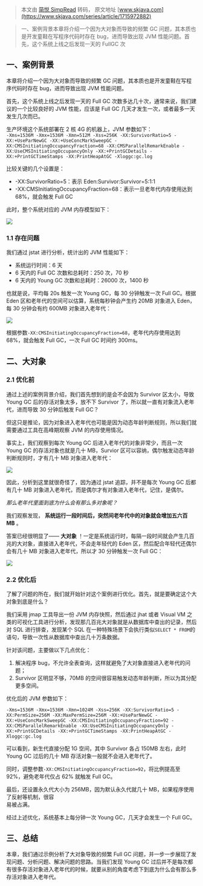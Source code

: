 > 本文由 [简悦 SimpRead](http://ksria.com/simpread/) 转码， 原文地址 [www.skjava.com](https://www.skjava.com/series/article/1715972882)

> 一、案例背景本章将介绍一个因为大对象而导致的频繁 GC 问题，其本质也是开发童鞋在写程序代码时存在 bug，进而导致出现 JVM 性能问题。首先，这个系统上线之后发现一天的 FullGC 次

一、案例背景
------

本章将介绍一个因为大对象而导致的频繁 GC 问题，其本质也是开发童鞋在写程序代码时存在 bug，进而导致出现 JVM 性能问题。

首先，这个系统上线之后发现一天的 Full GC 次数多达几十次，通常来说，我们建议的一个比较良好的 JVM 性能，应该是 Full GC 几天才发生一次，或者最多一天发生几次而已。

生产环境这个系统部署在 2 核 4G 的机器上，JVM 参数如下：  
`-Xms=1536M -Xmx=1536M -Xmn=512M -Xss=256K -XX:SurvivorRatio=5 -XX:+UseParNewGC -XX:+UseConcMarkSweepGC -XX:CMSInitiatingOccupancyFraction=68 -XX:CMSParallelRemarkEnable -XX:UseCMSInitiatingOccupancyOnly -XX:+PrintGCDetails -XX:+PrintGCTimeStamps -XX:PrintHeapAtGC -Xloggc:gc.log`

比较关键的几个设置是：

*   -XX:SurvivorRatio=5：表示 Eden:Survivor:Survivor=5:1:1
*   -XX:CMSInitiatingOccupancyFraction=68：表示一旦老年代内存使用达到 68%，就会触发 Full GC

此时，整个系统对应的 JVM 内存模型如下：

![](http://image.skjava.com/article/series/jvm/202308102132504021.png)

### 1.1 存在问题

我们通过 jstat 进行分析，统计出的 JVM 性能如下：

*   系统运行时间：6 天
*   6 天内的 Full GC 次数和总耗时：250 次，70 秒
*   6 天内的 Young GC 次数和总耗时：26000 次，1400 秒

也就是说，平均每 20s 触发一次 Young GC，每 30 分钟触发一次 Full GC。根据 Eden 区和老年代的空间可以估算，系统每秒钟会产生约 20MB 对象进入 Eden，每 30 分钟会有约 600MB 对象进入老年代：

![](http://image.skjava.com/article/series/jvm/202308102132510752.png)

根据参数`-XX:CMSInitiatingOccupancyFraction=68`，老年代内存使用达到 68%，就会触发 Full GC，一次 Full GC 时间约 300ms。

二、大对象
-----

### 2.1 优化前

通过上述的案例背景介绍，我们首先想到的是会不会因为 Survivor 区太小，导致 Young GC 后的存活对象太多，放不下 Survivor 了，所以就一直有对象流入老年代，进而导致 30 分钟后触发 Full GC？

但这只是推论，因为对象进入老年代也可能是因为动态年龄判断规则，所以我们就需要通过工具在高峰期观察 JVM 的内存使用情况。

事实上，我们观察到每次 Young GC 后进入老年代的对象非常少，而且一次 Young GC 的存活对象也就是几十 MB，Survior 区可以容纳，偶尔触发动态年龄判断规则时，才有几十 MB 对象进入老年代：

![](http://image.skjava.com/article/series/jvm/202308102132518313.png)

因此，分析到这里就很奇怪了，因为通过 jstat 追踪，并不是每次 Young GC 后都有几十 MB 对象进入老年代，而是偶尔才有对象进入老年代，记住，是偶尔。

_那么老年代里面到底为什么会有那么多对象呢？_

我们观察发现， **系统运行一段时间后，突然间老年代中的对象就会增加五六百 MB** 。

答案已经很明显了—— **大对象** ！一定是系统运行时，每隔一段时间就会产生几百兆的大对象，直接进入老年代，不会走年轻代的 Eden 区，然后配合年轻代还偶尔会有几十 MB 对象进入老年代，所以才 30 分钟触发一次 Full GC：

![](http://image.skjava.com/article/series/jvm/202308102132524414.png)

### 2.2 优化后

了解了问题的所在，我们就开始针对这个案例进行优化。首先，就是要确定这个大对象到底是什么？

我们采用 jmap 工具导出一份 JVM 内存快照，然后通过 jhat 或者 Visual VM 之类的可视化工具进行分析，发现那几百兆大对象就是从数据库中查出的记录，然后对 SQL 进行排查，发现某个 SQL 在一种特殊场景下会执行类似`SELECT * FROM`的语句，导致一次性从数据库中查出几十万条数据。

针对该问题，主要做以下几点优化：

1.  解决程序 bug，不允许全表查询，这样就避免了大对象直接进入老年代的问题；
2.  Survivor 区明显不够，70MB 的空间很容易触发动态年龄判断，所以为其分配更多空间。

优化后的 JVM 参数如下：

`-Xms=1536M -Xmx=1536M -Xmn=1024M -Xss=256K -XX:SurvivorRatio=5 -XX:PermSize=256M -XX:MaxPermSize=256M -XX:+UseParNewGC -XX:+UseConcMarkSweepGC -XX:CMSInitiatingOccupancyFraction=92 -XX:CMSParallelRemarkEnable -XX:UseCMSInitiatingOccupancyOnly -XX:+PrintGCDetails -XX:+PrintGCTimeStamps -XX:PrintHeapAtGC -Xloggc:gc.log`

可以看到，新生代直接分配 1G 空间，其中 Survivor 各占 150MB 左右，此时 Young GC 过后的几十 MB 存活对象一般就不会进入老年代了。

同时，调整参数`-XX:CMSInitiatingOccupancyFraction=92`，将比例提高至 92%，避免老年代仅占 62% 就触发 Full GC。

最后，还设置永久代大小为 256MB，因为默认永久代就几十 MB，如果程序使用了反射等机制，很容  
易被占满。

经过上述优化，系统基本上每分钟一次 Young GC，几天才会发生一个 Full GC。

三、总结
----

本章，我们通过示例分析了大对象导致的频繁 Full GC 问题，并一步一步展现了发现问题、分析问题、解决问题的思路。当我们发现 Young GC 过后并不是每次都有很多存活对象进入老年代的时候，就要从别的角度考虑下到底为什么会有那么多存活对象进入老年代。